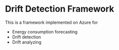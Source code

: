 # Drift Detection Framework

This is a framework implemented on Azure for 
- Energy consumption forecasting
- Drift detection
- Drift analyzing